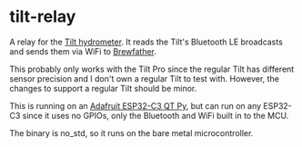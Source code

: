 # tilt-relay

A relay for the [Tilt hydrometer](https://tilthydrometer.com). It reads the Tilt's Bluetooth LE broadcasts and sends them via WiFi to [Brewfather](https://brewfather.app).

This probably only works with the Tilt Pro since the regular Tilt has different sensor precision and I don't own a regular Tilt to test with. However, the changes to support a regular Tilt should be minor.

This is running on an [Adafruit ESP32-C3 QT Py](https://learn.adafruit.com/adafruit-qt-py-esp32-c3-wifi-dev-board), but can run on any ESP32-C3 since it uses no GPIOs, only the Bluetooth and WiFi built in to the MCU.

The binary is no_std, so it runs on the bare metal microcontroller.
